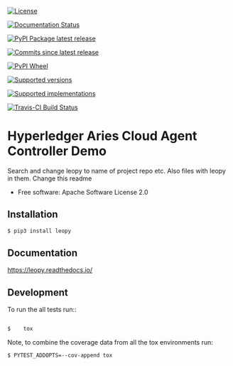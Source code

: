 [![License](https://img.shields.io/badge/License-Apache%202.0-blue.svg)](https://opensource.org/licenses/Apache-2.0)  

[![Documentation Status](https://readthedocs.org/projects/leopy/badge/?style=flat)](https://readthedocs.org/projects/leopy)  

[![PyPI Package latest release](https://img.shields.io/pypi/v/leopy.svg)](https://pypi.org/project/leopy)  

[![Commits since latest release](https://img.shields.io/github/commits-since/SmithSamuelM/leopy/v0.1.1.svg)](https://github.com/SmithSamuelM/leopy/compare/v0.1.1...master)  

[![PyPI Wheel](https://img.shields.io/pypi/wheel/leopy.svg)](https://pypi.org/project/leopy)  

[![Supported versions](https://img.shields.io/pypi/pyversions/leopy.svg)](https://pypi.org/project/leopy)  

[![Supported implementations](https://img.shields.io/pypi/implementation/leopy.svg)](https://pypi.org/project/leopy)  

[![Travis-CI Build Status](https://travis-ci.org/SmithSamuelM/leopy.svg?branch=master)](https://travis-ci.org/SmithSamuelM/leopy)  



# Hyperledger Aries Cloud Agent Controller Demo



Search and change leopy to name of project repo etc.
Also files with leopy in them.
Change this readme

* Free software: Apache Software License 2.0

## Installation


```bash
$ pip3 install leopy
```

## Documentation


https://leopy.readthedocs.io/


## Development


To run the all tests run::

```bash

$    tox
```

Note, to combine the coverage data from all the tox environments run:

```bash
$ PYTEST_ADDOPTS=--cov-append tox
```

